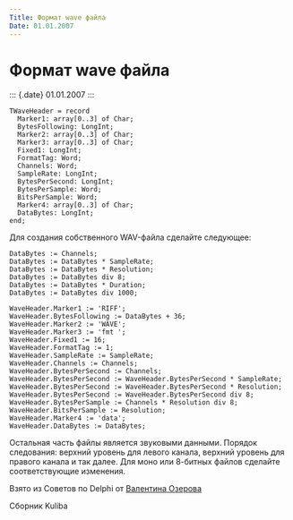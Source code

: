 ```yaml
---
Title: Формат wave файла
Date: 01.01.2007
---
```



Формат wave файла
=================

::: {.date}
01.01.2007
:::

    TWaveHeader = record
      Marker1: array[0..3] of Char;
      BytesFollowing: LongInt;
      Marker2: array[0..3] of Char;
      Marker3: array[0..3] of Char;
      Fixed1: LongInt;
      FormatTag: Word;
      Channels: Word;
      SampleRate: LongInt;
      BytesPerSecond: LongInt;
      BytesPerSample: Word;
      BitsPerSample: Word;
      Marker4: array[0..3] of Char;
      DataBytes: LongInt;
    end;

Для создания собственного WAV-файла сделайте следующее:

    DataBytes := Channels;
    DataBytes := DataBytes * SampleRate;
    DataBytes := DataBytes * Resolution;
    DataBytes := DataBytes div 8;
    DataBytes := DataBytes * Duration;
    DataBytes := DataBytes div 1000;
     
    WaveHeader.Marker1 := 'RIFF';
    WaveHeader.BytesFollowing := DataBytes + 36;
    WaveHeader.Marker2 := 'WAVE';
    WaveHeader.Marker3 := 'fmt ';
    WaveHeader.Fixed1 := 16;
    WaveHeader.FormatTag := 1;
    WaveHeader.SampleRate := SampleRate;
    WaveHeader.Channels := Channels;
    WaveHeader.BytesPerSecond := Channels;
    WaveHeader.BytesPerSecond := WaveHeader.BytesPerSecond * SampleRate;
    WaveHeader.BytesPerSecond := WaveHeader.BytesPerSecond * Resolution;
    WaveHeader.BytesPerSecond := WaveHeader.BytesPerSecond div 8;
    WaveHeader.BytesPerSample := Channels * Resolution div 8;
    WaveHeader.BitsPerSample := Resolution;
    WaveHeader.Marker4 := 'data';
    WaveHeader.DataBytes := DataBytes;

Остальная часть файлы является звуковыми данными. Порядок следования:
верхний уровень для левого канала, верхний уровень для правого канала и
так далее. Для моно или 8-битных файлов сделайте соответствующие
изменения.

Взято из Советов по Delphi от [Валентина
Озерова](mailto:mailto:webmaster@webinspector.com)

Сборник Kuliba
